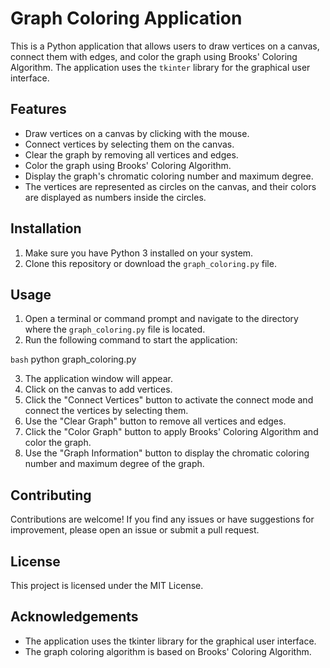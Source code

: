 # Graph Coloring Application

This is a Python application that allows users to draw vertices on a canvas, connect them with edges, and color the graph using Brooks' Coloring Algorithm. The application uses the `tkinter` library for the graphical user interface.

## Features

- Draw vertices on a canvas by clicking with the mouse.
- Connect vertices by selecting them on the canvas.
- Clear the graph by removing all vertices and edges.
- Color the graph using Brooks' Coloring Algorithm.
- Display the graph's chromatic coloring number and maximum degree.
- The vertices are represented as circles on the canvas, and their colors are displayed as numbers inside the circles.

## Installation

1. Make sure you have Python 3 installed on your system.
2. Clone this repository or download the `graph_coloring.py` file.

## Usage

1. Open a terminal or command prompt and navigate to the directory where the `graph_coloring.py` file is located.
2. Run the following command to start the application:

```bash```
python graph_coloring.py

3. The application window will appear.
4. Click on the canvas to add vertices.
5. Click the "Connect Vertices" button to activate the connect mode and connect the vertices by selecting them.
6. Use the "Clear Graph" button to remove all vertices and edges.
7. Click the "Color Graph" button to apply Brooks' Coloring Algorithm and color the graph.
8. Use the "Graph Information" button to display the chromatic coloring number and maximum degree of the graph.

## Contributing
Contributions are welcome! If you find any issues or have suggestions for improvement, please open an issue or submit a pull request.

## License
This project is licensed under the MIT License.

## Acknowledgements
- The application uses the tkinter library for the graphical user interface.
- The graph coloring algorithm is based on Brooks' Coloring Algorithm.
